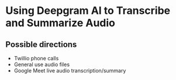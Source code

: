 # Using Deepgram AI to Transcribe and Summarize Audio

## Possible directions

* Twillio phone calls
* General use audio files
* Google Meet live audio transcription/summary
